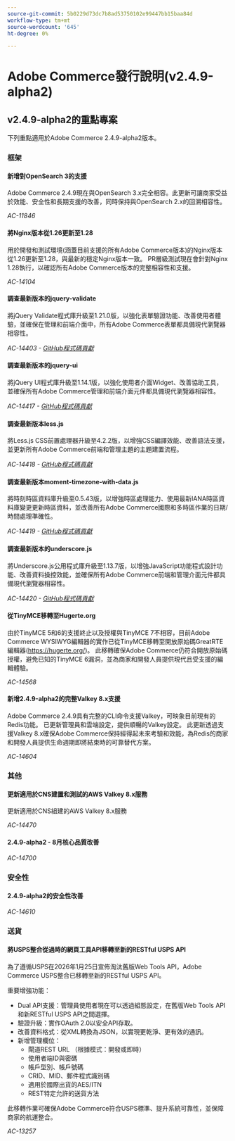```yaml
---
source-git-commit: 5b0229d73dc7b8ad53750102e99447bb15baa84d
workflow-type: tm+mt
source-wordcount: '645'
ht-degree: 0%

---
```

# Adobe Commerce發行說明(v2.4.9-alpha2)

## v2.4.9-alpha2的重點專案

下列重點適用於Adobe Commerce 2.4.9-alpha2版本。

### 框架

#### 新增對OpenSearch 3的支援

Adobe Commerce 2.4.9現在與OpenSearch 3.x完全相容。此更新可讓商家受益於效能、安全性和長期支援的改善，同時保持與OpenSearch 2.x的回溯相容性。

_AC-11846_

#### 將Nginx版本從1.26更新至1.28

用於開發和測試環境(涵蓋目前支援的所有Adobe Commerce版本)的Nginx版本從1.26更新至1.28，與最新的穩定Nginx版本一致。
PR層級測試現在會針對Nginx 1.28執行，以確認所有Adobe Commerce版本的完整相容性和支援。

_AC-14104_

#### 調查最新版本的jquery-validate

將jQuery Validate程式庫升級至1.21.0版，以強化表單驗證功能、改善使用者體驗，並確保在管理和前端介面中，所有Adobe Commerce表單都具備現代瀏覽器相容性。

_AC-14403 - [GitHub程式碼貢獻](https://github.com/magento/magento2/commit/98b2848a)_

#### 調查最新版本的jquery-ui

將jQuery UI程式庫升級至1.14.1版，以強化使用者介面Widget、改善協助工具，並確保所有Adobe Commerce管理和前端介面元件都具備現代瀏覽器相容性。

_AC-14417 - [GitHub程式碼貢獻](https://github.com/magento/magento2/commit/77c589a6)_

#### 調查最新版本less.js

將Less.js CSS前置處理器升級至4.2.2版，以增強CSS編譯效能、改善語法支援，並更新所有Adobe Commerce前端和管理主題的主題建置流程。

_AC-14418 - [GitHub程式碼貢獻](https://github.com/magento/magento2/commit/98b2848a)_

#### 調查最新版本moment-timezone-with-data.js

將時刻時區資料庫升級至0.5.43版，以增強時區處理能力、使用最新IANA時區資料庫變更更新時區資料，並改善所有Adobe Commerce國際和多時區作業的日期/時間處理準確性。

_AC-14419 - [GitHub程式碼貢獻](https://github.com/magento/magento2/commit/98b2848a)_

#### 調查最新版本的underscore.js

將Underscore.js公用程式庫升級至1.13.7版，以增強JavaScript功能程式設計功能、改善資料操控效能，並確保所有Adobe Commerce前端和管理介面元件都具備現代瀏覽器相容性。

_AC-14420 - [GitHub程式碼貢獻](https://github.com/magento/magento2/commit/98b2848a)_

#### 從TinyMCE移轉至Hugerte.org

由於TinyMCE 5和6的支援終止以及授權與TinyMCE 7不相容，目前Adobe Commerce WYSIWYG編輯器的實作已從TinyMCE移轉至開放原始碼GreatRTE編輯器(https://hugerte.org/)。
此移轉確保Adobe Commerce仍符合開放原始碼授權，避免已知的TinyMCE 6漏洞，並為商家和開發人員提供現代且受支援的編輯體驗。

_AC-14568_

#### 新增2.4.9-alpha2的完整Valkey 8.x支援

Adobe Commerce 2.4.9具有完整的CLI命令支援Valkey，可映象目前現有的Redis功能。 已更新管理員和雲端設定，提供順暢的Valkey設定。
此更新透過支援Valkey 8.x確保Adobe Commerce保持經得起未來考驗和效能，為Redis的商家和開發人員提供生命週期即將結束時的可靠替代方案。

_AC-14604_

### 其他

#### 更新適用於CNS建置和測試的AWS Valkey 8.x服務

更新適用於CNS組建的AWS Valkey 8.x服務

_AC-14470_

#### 2.4.9-alpha2 - 8月核心品質改善

_AC-14700_

### 安全性

#### 2.4.9-alpha2的安全性改善

_AC-14610_

### 送貨

#### 將USPS整合從過時的網頁工具API移轉至新的RESTful USPS API

為了遵循USPS在2026年1月25日宣佈淘汰舊版Web Tools API，Adobe Commerce USPS整合已移轉至新的RESTful USPS API。

重要增強功能：

* Dual API支援：管理員使用者現在可以透過組態設定，在舊版Web Tools API和新RESTful USPS API之間選擇。
* 驗證升級：實作OAuth 2.0以安全API存取。
* 改善資料格式：從XML轉換為JSON，以實現更乾淨、更有效的通訊。
* 新增管理欄位：
   * 閘道REST URL （根據模式：開發或即時）
   * 使用者端ID與密碼
   * 帳戶型別、帳戶號碼
   * CRID、MID、郵件程式識別碼
   * 適用於國際出貨的AES/ITN
   * REST特定允許的送貨方法

此移轉作業可確保Adobe Commerce符合USPS標準、提升系統可靠性，並保障商家的航運整合。

_AC-13257_
